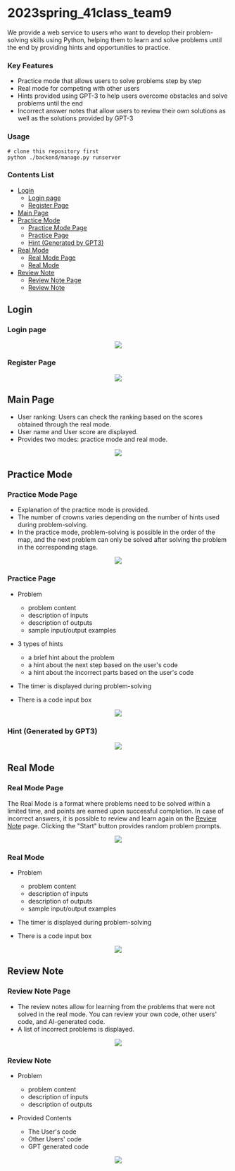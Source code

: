 # 2023spring_41class_team9
We provide a web service to users who want to develop their problem-solving skills using Python, helping them to learn and solve problems until the end by providing hints and opportunities to practice.

### Key Features
- Practice mode that allows users to solve problems step by step
- Real mode for competing with other users
- Hints provided using GPT-3 to help users overcome obstacles and solve problems until the end
- Incorrect answer notes that allow users to review their own solutions as well as the solutions provided by GPT-3

### Usage
```
# clone this repository first
python ./backend/manage.py runserver
```

### Contents List
- [Login](#login)
  * [Login page](#login-page)
  * [Register Page](#register-page)
- [Main Page](#main-page)
- [Practice Mode](#practice-mode)
  * [Practice Mode Page](#practice-mode-page)
  * [Practice Page](#practice-page)
  * [Hint (Generated by GPT3)](#hint--generated-by-gpt3-)
- [Real Mode](#real-mode)
  * [Real Mode Page](#real-mode-page)
  * [Real Mode](#real-mode-1)
- [Review Note](#review-note)
  * [Review Note Page](#review-note-page)
  * [Review Note](#review-note-1)

## Login
### Login page
<p align="center"><img src="./examples/login.png"></p>

### Register Page
<p align="center"><img src="./examples/register.png"></p>

## Main Page
- User ranking: Users can check the ranking based on the scores obtained through the real mode.
- User name and User score are displayed.
- Provides two modes: practice mode and real mode.
<p align="center"><img src="./examples/main_page.png"></p>

## Practice Mode
### Practice Mode Page
- Explanation of the practice mode is provided.
- The number of crowns varies depending on the number of hints used during problem-solving.
- In the practice mode, problem-solving is possible in the order of the map, and the next problem can only be solved after solving the problem in the corresponding stage.
<p align="center"><img src="./examples/practice.png"></p>

### Practice Page
- Problem
  - problem content
  - description of inputs
  - description of outputs
  - sample input/output examples

- 3 types of hints
  - a brief hint about the problem
  - a hint about the next step based on the user's code
  - a hint about the incorrect parts based on the user's code

- The timer is displayed during problem-solving
- There is a code input box
<p align="center"><img src="./examples/practice_mode.png"></p>

### Hint (Generated by GPT3)
<p align="center"><img src="./examples/hint.png"></p>

## Real Mode
### Real Mode Page
The Real Mode is a format where problems need to be solved within a limited time, and points are earned upon successful completion. In case of incorrect answers, it is possible to review and learn again on the [Review Note](#review-note) page. Clicking the "Start" button provides random problem prompts.
<p align="center"><img src="./examples/real.png"></p>

### Real Mode
- Problem
  - problem content
  - description of inputs
  - description of outputs
  - sample input/output examples

- The timer is displayed during problem-solving
- There is a code input box
<p align="center"><img src="./examples/real_mode.png"></p>

## Review Note
### Review Note Page
- The review notes allow for learning from the problems that were not solved in the real mode. You can review your own code, other users' code, and AI-generated code.
- A list of incorrect problems is displayed.
<p align="center"><img src="./examples/review.png"></p>

### Review Note
- Problem
  - problem content
  - description of inputs
  - description of outputs
 
- Provided Contents
  - The User's code
  - Other Users' code
  - GPT generated code
<p align="center"><img src="./examples/review_note.png"></p>
